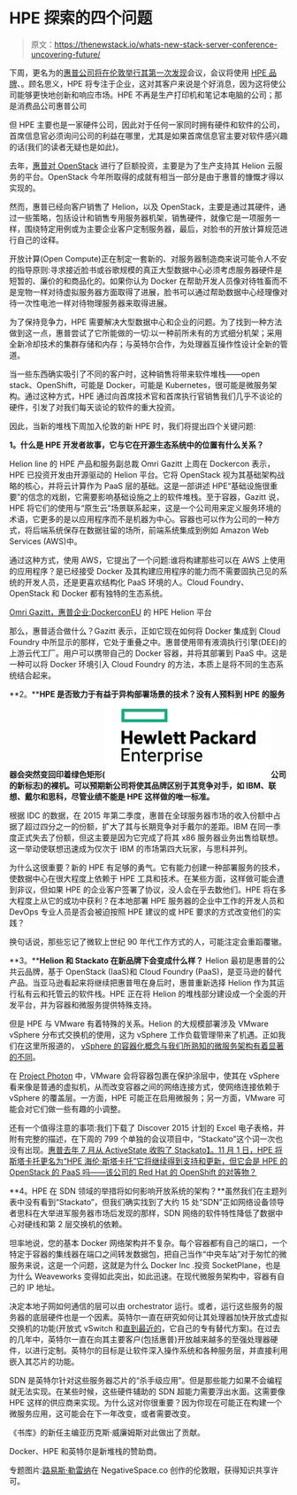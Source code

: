 # HPE 探索的四个问题

> 原文：<https://thenewstack.io/whats-new-stack-server-conference-uncovering-future/>

下周，更名为的[惠普公司将在伦敦举行其第一次](http://www.nytimes.com/2015/10/31/technology/meg-whitman-seeks-reinvention-for-hp-as-it-prepares-for-split.html)[发现](https://www.hpe.com/events/discover/)会议，会议将使用 [HPE 品牌](https://thenewstack.io/the-hewlett-packard-enterprise-logo-is-a-story-about-devops-and-the-paradox-of-youth-and-age/)、。顾名思义，HPE 将专注于企业，这对其客户来说是个好消息，因为这将使公司能够更快地创新和响应市场。HPE 不再是生产打印机和笔记本电脑的公司；那是消费品公司惠普公司

但 HPE 主要也是一家硬件公司，因此对于任何一家同时拥有硬件和软件的公司，首席信息官必须询问公司的利益在哪里，尤其是如果首席信息官主要对软件感兴趣的话(我们的读者无疑也是如此)。

去年，[惠普对 OpenStack](http://www.eweek.com/cloud/hp-invests-1b-in-openstack-cloud-rebrands-cloud-os-as-helion.html) 进行了巨额投资，主要是为了生产支持其 Helion 云服务的平台。OpenStack 今年所取得的成就有相当一部分是由于惠普的慷慨才得以实现的。

然而，惠普已经向客户销售了 Helion，以及 OpenStack，主要是通过其硬件，通过一些策略，包括设计和销售专用服务器机架，销售硬件，就像它是一项服务一样，围绕特定用例或为主要企业客户定制服务器，最后，对脸书的开放计算规范进行自己的诠释。

开放计算(Open Compute)正在制定一套新的、对服务器制造商来说可能令人不安的指导原则:寻求接近脸书或谷歌规模的真正大型数据中心必须考虑服务器硬件是短暂的、廉价的和商品化的。如果你认为 Docker 在帮助开发人员像对待牲畜而不是宠物一样对待虚拟服务器方面取得了进展，脸书可以通过帮助数据中心经理像对待一次性电池一样对待物理服务器来取得进展。

为了保持竞争力，HPE 需要解决大型数据中心和企业的问题。为了找到一种方法做到这一点，惠普尝试了它所能做的一切:以一种前所未有的方式细分机架；采用全新冷却技术的集群存储和内存；与英特尔合作，为处理器互操作性设计全新的管道。

当一些东西确实吸引了不同的客户时，这种销售将带来软件堆栈——open stack、OpenShift，可能是 Docker，可能是 Kubernetes，很可能是微服务架构。通过这种方式，HPE 通过向首席技术官和首席执行官销售我们几乎不谈论的硬件，引发了对我们每天谈论的软件的重大投资。

因此，当新的堆栈下周加入伦敦的新 HPE 时，我们将提出四个关键问题:

**1。什么是 HPE 开发者故事，它与它在开源生态系统中的位置有什么关系？**

Helion line 的 HPE 产品和服务副总裁 Omri Gazitt 上周在 Dockercon 表示，HPE 已投资开发由开源驱动的 Helion 平台。它将 OpenStack 视为其基础架构战略的核心，并将云计算作为 PaaS 层的基础。这是一部讲述 HPE“基础设施很重要”的信念的戏剧，它需要影响基础设施之上的软件堆栈。至于容器，Gazitt 说，HPE 将它们的使用与“原生云”场景联系起来，这是一个公司用来定义服务环境的术语，它更多的是以应用程序而不是机器为中心。容器也可以作为公司的一种方式，将后端系统保存在数据驻留的场所，前端系统集成到例如 Amazon Web Services (AWS)中。

通过这种方式，使用 AWS，它提出了一个问题:谁将构建那些可以在 AWS 上使用的应用程序？是已经接受 Docker 及其构建应用程序的能力而不需要固执己见的系统的开发人员，还是更喜欢结构化 PaaS 环境的人。Cloud Foundry、OpenStack 和 Docker 都有独特的生态系统。

[Omri Gazitt，惠普企业:DockerconEU](https://thenewstack.simplecast.com/episodes/omri-gazitt-hewlett-packard-enterprise-the-hpe-helion-platform-at-dockerconeu) 的 HPE Helion 平台

那么，惠普适合做什么？Gazitt 表示，正如它现在如何将 Docker 集成到 Cloud Foundry 中所显示的那样，它处于重叠之中。惠普使用带有液滴执行引擎(DEE)的上游云代工厂。用户可以携带自己的 Docker 容器，并将其部署到 PaaS 中。这是一种可以将 Docker 环境引入 Cloud Foundry 的方法，本质上是将不同的生态系统结合起来。

**2。****HPE 是否致力于有益于异构部署场景的技术？没有人预料到 HPE 的服务器会突然变回印着绿色矩形(![hp_enterprise_logo](img/ff80fea38b5847cbbce8bbe0379b68d0.png)公司的新标志)的裸机。可以预期新公司将使其品牌区别于其竞争对手，如 IBM、联想、戴尔和思科，尽管业绩不能是 HPE 这样做的唯一标准。**

根据 IDC 的数据，在 2015 年第二季度，惠普在全球服务器市场的收入份额中占据了超过四分之一的份额，扩大了其与长期竞争对手戴尔的差距。IBM 在同一季度正式失去了份额，但这主要是因为它完成了将其 x86 服务器业务出售给联想。这一举动使联想迅速成为仅次于 IBM 的市场第四大玩家，与思科并列。

为什么这很重要？新的 HPE 有足够的勇气。它有能力创建一种部署服务的技术，使数据中心在很大程度上依赖于 HPE 工具和技术。在某些方面，这样做可能会遭到非议，但如果 HPE 的企业客户签署了协议，没人会在乎去数他们。HPE 将在多大程度上从它的成功中获利？在本地部署 HPE 服务器的企业中工作的开发人员和 DevOps 专业人员是否会被迫按照 HPE 建议的或 HPE 要求的方式改变他们的实践？

换句话说，那些忘记了微软上世纪 90 年代工作方式的人，可能注定会重蹈覆辙。

**3。****Helion 和 Stackato 在新品牌下会变成什么样？** Helion 最初是惠普的公共云品牌，基于 OpenStack (IaaS)和 Cloud Foundry (PaaS)，是亚马逊的替代产品。当亚马逊看起来将继续把惠普甩在身后时，惠普重新选择 Helion 作为其运行私有云和托管云的软件栈。HPE 正在将 Helion 的堆栈部分建设成一个全面的开发平台，并为容器和微服务提供特殊支持。

但是 HPE 与 VMware 有着特殊的关系。Helion 的大规模部署涉及 VMware vSphere 分布式交换机的使用，这为 vSphere 工作负载管理带来了机遇。正如我们在这里所报道的， [vSphere 的容器化概念与我们所熟知的微服务架构有着显著的不同](https://thenewstack.io/vmwares-photon-platform-and-how-it-treats-containers/)。

在 [Project Photon](https://thenewstack.io/vmware-open-sources-photon-controller/) 中，VMware 会将容器包裹在保护涂层中，使其在 vSphere 看来像是普通的虚拟机，从而改变容器之间的网络连接方式，使网络连接依赖于 vSphere 的覆盖层。一方面，HPE 可能正在启用微服务；另一方面，VMware 可能会对它们做一些有趣的小调整。

还有一个值得注意的事项:我们下载了 Discover 2015 计划的 Excel 电子表格，并附有完整的描述，在下周的 799 个单独的会议项目中，“Stackato”这个词一次也没有出现。[惠普去年 7 月从 ActiveState 收购了 Stackato】。11 月 1 日，HPE 将斯塔卡托更名为“HPE 海伦·斯塔卡托”它将继续得到支持和更新，但它会是 HPE 的 OpenStack 的 PaaS 吗——该公司的 Red Hat 的 OpenShift 的对等物？](https://thenewstack.io/hp-acquires-stackato-activestate-will-integrate-helion/)

**4。HPE 在 SDN 领域的举措将如何影响开放系统的架构？**虽然我们在主题列表中没有看到“Stackato”，但我们确实找到了大约 15 处“SDN”正如网络设备领导者思科在大举进军服务器市场后发现的那样，SDN 网络的软件特性降低了数据中心对硬线和第 2 层交换机的依赖。

坦率地说，您的基本 Docker 网络架构并不复杂。每个容器都有自己的端口，一个特定于容器的集线器在端口之间转发数据包，把自己当作“中央车站”对于匆忙的微服务来说，这是一个问题，这就是为什么 Docker Inc .投资 SocketPlane，也是为什么 Weaveworks 变得如此突出，如此迅速。在现代微服务架构中，容器有自己的 IP 地址。

决定本地子网如何通信的层可以由 orchestrator 运行。或者，运行这些服务的服务器的底层硬件也是一个因素。英特尔一直在研究如何让其处理器加快开放式虚拟交换机的功能(开放式 vSwitch 和[直到最近的](https://www.sdxcentral.com/articles/news/intel-dead-ends-fork-open-vswitch/2014/11/)，它自己的专有替代方案)。在过去的几年中，英特尔一直在向其主要客户(包括惠普)开放越来越多的至强处理器硬件，以进行定制。英特尔的目标是让软件深入操作系统和各种服务层，并直接利用嵌入其芯片的功能。

SDN 是英特尔针对这些服务器芯片的“杀手级应用”。但是那些能力如果不会编程就无法实现。在某些时候，这些硬件辅助的 SDN 超能力需要浮出水面。这需要像 HPE 这样的供应商来实现。为什么这对你很重要？因为你现在可能正在构建一个微服务应用，这可能会在下一年改变，或者需要改变。

《书库》的新任主编亚历克斯·威廉姆斯对此做出了贡献。

Docker、HPE 和英特尔是新堆栈的赞助商。

专题图片:[路易斯·勒雷纳](http://negativespace.co/photos/london-eye/)在 NegativeSpace.co 创作的伦敦眼，获得知识共享许可。

<svg xmlns:xlink="http://www.w3.org/1999/xlink" viewBox="0 0 68 31" version="1.1"><title>Group</title> <desc>Created with Sketch.</desc></svg>